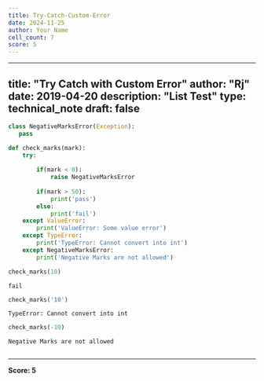 ```yaml
---
title: Try-Catch-Custom-Error
date: 2024-11-25
author: Your Name
cell_count: 7
score: 5
---
```


---
title: "Try Catch with Custom Error"
author: "Rj"
date: 2019-04-20
description: "List Test"
type: technical_note
draft: false
---

```python
class NegativeMarksError(Exception):
   pass
```


```python
def check_marks(mark):
    try:
        
        if(mark < 0):
            raise NegativeMarksError
        
        if(mark > 50):
            print('pass')
        else:
            print('fail')
    except ValueError:
        print('ValueError: Some value error')
    except TypeError:
        print('TypeError: Cannot convert into int')
    except NegativeMarksError:
        print('Negative Marks are not allowed')
```


```python
check_marks(10)
```

    fail



```python
check_marks('10')
```

    TypeError: Cannot convert into int



```python
check_marks(-10)
```

    Negative Marks are not allowed



```python

```


---
**Score: 5**